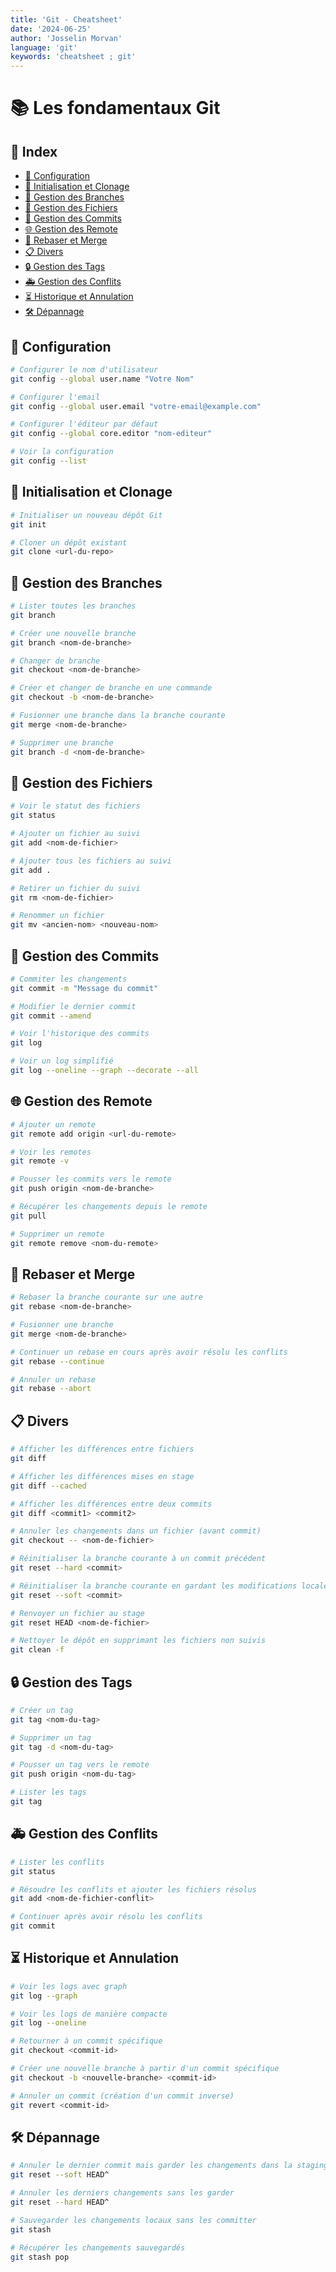 ```yaml
---
title: 'Git - Cheatsheet'
date: '2024-06-25'
author: 'Josselin Morvan'
language: 'git'
keywords: 'cheatsheet ; git'
---
```


# 📚 Les fondamentaux Git

## 📅 Index
- [🔧 Configuration](#configuration)
- [📁 Initialisation et Clonage](#initialisation-et-clonage)
- [🌲 Gestion des Branches](#gestion-des-branches)
- [📑 Gestion des Fichiers](#gestion-des-fichiers)
- [💾 Gestion des Commits](#gestion-des-commits)
- [🌐 Gestion des Remote](#gestion-des-remote)
- [🔄 Rebaser et Merge](#rebaser-et-merge)
- [📋 Divers](#divers)
- [🔒 Gestion des Tags](#gestion-des-tags)
- [🚑 Gestion des Conflits](#gestion-des-conflits)
- [⏳ Historique et Annulation](#historique-et-annulation)
- [🛠️ Dépannage](#depannage)

## 🔧 Configuration <span id="configuration"/>

```bash
# Configurer le nom d'utilisateur
git config --global user.name "Votre Nom"

# Configurer l'email
git config --global user.email "votre-email@example.com"

# Configurer l'éditeur par défaut
git config --global core.editor "nom-editeur"

# Voir la configuration
git config --list
```

## 📁 Initialisation et Clonage <span id="initialisation-et-clonage"/>

```bash
# Initialiser un nouveau dépôt Git
git init

# Cloner un dépôt existant
git clone <url-du-repo>
```

## 🌲 Gestion des Branches <span id="gestion-des-branches"/>

```bash
# Lister toutes les branches
git branch

# Créer une nouvelle branche
git branch <nom-de-branche>

# Changer de branche
git checkout <nom-de-branche>

# Créer et changer de branche en une commande
git checkout -b <nom-de-branche>

# Fusionner une branche dans la branche courante
git merge <nom-de-branche>

# Supprimer une branche
git branch -d <nom-de-branche>
```

## 📑 Gestion des Fichiers <span id="gestion-des-fichiers"/>

```bash
# Voir le statut des fichiers
git status

# Ajouter un fichier au suivi
git add <nom-de-fichier>

# Ajouter tous les fichiers au suivi
git add .

# Retirer un fichier du suivi
git rm <nom-de-fichier>

# Renommer un fichier
git mv <ancien-nom> <nouveau-nom>
```

## 💾 Gestion des Commits <span id="gestion-des-commits"/>

```bash
# Commiter les changements
git commit -m "Message du commit"

# Modifier le dernier commit
git commit --amend

# Voir l'historique des commits
git log

# Voir un log simplifié
git log --oneline --graph --decorate --all
```

## 🌐 Gestion des Remote <span id="gestion-des-remote"/>

```bash
# Ajouter un remote
git remote add origin <url-du-remote>

# Voir les remotes
git remote -v

# Pousser les commits vers le remote
git push origin <nom-de-branche>

# Récupérer les changements depuis le remote
git pull

# Supprimer un remote
git remote remove <nom-du-remote>
```

## 🔄 Rebaser et Merge <span id="rebaser-et-merge"/>

```bash
# Rebaser la branche courante sur une autre
git rebase <nom-de-branche>

# Fusionner une branche
git merge <nom-de-branche>

# Continuer un rebase en cours après avoir résolu les conflits
git rebase --continue

# Annuler un rebase
git rebase --abort
```

## 📋 Divers <span id="divers"/>

```bash
# Afficher les différences entre fichiers
git diff

# Afficher les différences mises en stage
git diff --cached

# Afficher les différences entre deux commits
git diff <commit1> <commit2>

# Annuler les changements dans un fichier (avant commit)
git checkout -- <nom-de-fichier>

# Réinitialiser la branche courante à un commit précédent
git reset --hard <commit>

# Réinitialiser la branche courante en gardant les modifications locales
git reset --soft <commit>

# Renvoyer un fichier au stage
git reset HEAD <nom-de-fichier>

# Nettoyer le dépôt en supprimant les fichiers non suivis
git clean -f
```

## 🔒 Gestion des Tags <span id="gestion-des-tags"/>

```bash
# Créer un tag
git tag <nom-du-tag>

# Supprimer un tag
git tag -d <nom-du-tag>

# Pousser un tag vers le remote
git push origin <nom-du-tag>

# Lister les tags
git tag
```

## 🚑 Gestion des Conflits <span id="gestion-des-conflits"/>

```bash
# Lister les conflits
git status

# Résoudre les conflits et ajouter les fichiers résolus
git add <nom-de-fichier-conflit>

# Continuer après avoir résolu les conflits
git commit
```

## ⏳ Historique et Annulation <span id="historique-et-annulation"/>

```bash
# Voir les logs avec graph
git log --graph

# Voir les logs de manière compacte
git log --oneline

# Retourner à un commit spécifique
git checkout <commit-id>

# Créer une nouvelle branche à partir d'un commit spécifique
git checkout -b <nouvelle-branche> <commit-id>

# Annuler un commit (création d'un commit inverse)
git revert <commit-id>
```

## 🛠️ Dépannage <span id="depannage"/>

```bash
# Annuler le dernier commit mais garder les changements dans la staging area
git reset --soft HEAD^

# Annuler les derniers changements sans les garder
git reset --hard HEAD^

# Sauvegarder les changements locaux sans les committer
git stash

# Récupérer les changements sauvegardés
git stash pop
```
